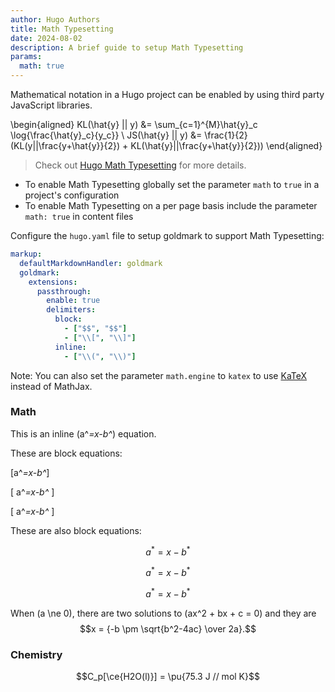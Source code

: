```yaml
---
author: Hugo Authors
title: Math Typesetting
date: 2024-08-02
description: A brief guide to setup Math Typesetting
params:
  math: true
---
```


Mathematical notation in a Hugo project can be enabled by using third party JavaScript libraries.
<!--more-->

\begin{aligned}
KL(\hat{y} || y) &= \sum_{c=1}^{M}\hat{y}_c \log{\frac{\hat{y}_c}{y_c}} \\
JS(\hat{y} || y) &= \frac{1}{2}(KL(y||\frac{y+\hat{y}}{2}) + KL(\hat{y}||\frac{y+\hat{y}}{2}))
\end{aligned}

> Check out [Hugo Math Typesetting](https://gohugo.io/content-management/mathematics/) for more details.

- To enable Math Typesetting globally set the parameter `math` to `true` in a project's configuration
- To enable Math Typesetting on a per page basis include the parameter `math: true` in content files

Configure the `hugo.yaml` file to setup goldmark to support Math Typesetting:

```yaml
markup:
  defaultMarkdownHandler: goldmark
  goldmark:
    extensions:
      passthrough:
        enable: true
        delimiters:
          block:
            - ["$$", "$$"]
            - ["\\[", "\\]"]
          inline:
            - ["\\(", "\\)"]
```

Note: You can also set the parameter `math.engine` to `katex` to use [KaTeX](https://katex.org/) instead of MathJax.

### Math

This is an inline \(a^*=x-b^*\) equation.

These are block equations:

\[a^*=x-b^*\]

\[ a^*=x-b^* \]

\[
a^*=x-b^*
\]

These are also block equations:

$$a^*=x-b^*$$

$$a^*=x-b^*$$

$$
a^*=x-b^*
$$

When \(a \ne 0\), there are two solutions to \(ax^2 + bx + c = 0\) and they are
$$x = {-b \pm \sqrt{b^2-4ac} \over 2a}.$$


### Chemistry

$$C_p[\ce{H2O(l)}] = \pu{75.3 J // mol K}$$
